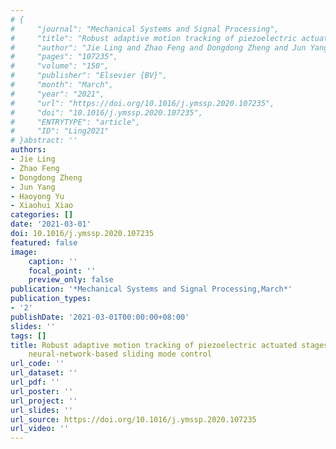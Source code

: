 ```yaml
---
# {
#     "journal": "Mechanical Systems and Signal Processing",
#     "title": "Robust adaptive motion tracking of piezoelectric actuated stages using online neural-network-based sliding mode control",
#     "author": "Jie Ling and Zhao Feng and Dongdong Zheng and Jun Yang and Haoyong Yu and Xiaohui Xiao",
#     "pages": "107235",
#     "volume": "150",
#     "publisher": "Elsevier {BV}",
#     "month": "March",
#     "year": "2021",
#     "url": "https://doi.org/10.1016/j.ymssp.2020.107235",
#     "doi": "10.1016/j.ymssp.2020.107235",
#     "ENTRYTYPE": "article",
#     "ID": "Ling2021"
# }abstract: ''
authors:
- Jie Ling
- Zhao Feng
- Dongdong Zheng
- Jun Yang
- Haoyong Yu
- Xiaohui Xiao
categories: []
date: '2021-03-01'
doi: 10.1016/j.ymssp.2020.107235
featured: false
image:
    caption: ''
    focal_point: ''
    preview_only: false
publication: '*Mechanical Systems and Signal Processing,March*'
publication_types:
- '2'
publishDate: '2021-03-01T00:00:00+08:00'
slides: ''
tags: []
title: Robust adaptive motion tracking of piezoelectric actuated stages using online
    neural-network-based sliding mode control
url_code: ''
url_dataset: ''
url_pdf: ''
url_poster: ''
url_project: ''
url_slides: ''
url_source: https://doi.org/10.1016/j.ymssp.2020.107235
url_video: ''
---
```

